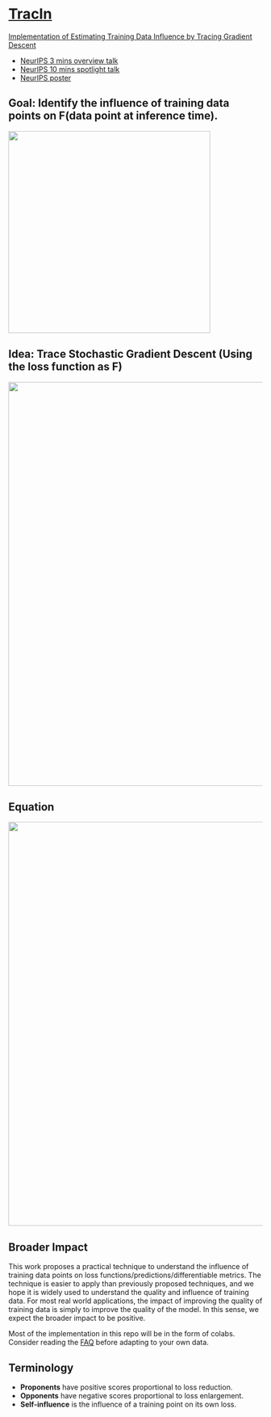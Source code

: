 # [TracIn](https://github.com/frederick0329/TracIn)
[Implementation of Estimating Training Data Influence by Tracing Gradient Descent](https://arxiv.org/pdf/2002.08484.pdf)
* [NeurIPS 3 mins overview talk](https://videos.neurips.cc/category/34/search/Estimating%20Training%20Data/video/slideslive-38937872?t=0)
* [NeurIPS 10 mins spotlight talk](https://videos.neurips.cc/category/34/search/Estimating%20Training%20Data/video/slideslive-38936700?t=27)
* [NeurIPS poster](https://github.com/frederick0329/TracIn/blob/master/figures/neurips_poster.pdf)

## Goal: Identify the influence of training data points on F(data point at inference time).

<img src="figures/goal.png" width="400"/>

## Idea: Trace Stochastic Gradient Descent (Using the loss function as F)

<img src="figures/idea.png" width="800"/>

## Equation 

<img src="figures/tracincp.png" width="800"/>

## Broader Impact
This work proposes a practical technique to understand the influence of 
training data points on loss functions/predictions/differentiable metrics. 
The technique is easier to apply than previously proposed techniques, and we 
hope it is widely used to understand the quality and influence of training data. 
For most real world applications, the impact of improving the quality of training 
data is simply to improve the quality of the model. In this sense, we expect the 
broader impact to be positive.

Most of the implementation in this repo will be in the form of colabs. 
Consider reading the [FAQ](https://drive.google.com/file/d/1zL3hwW4wFru49_-zwpmliRDdCahjumXa/view) before adapting to your own data.

## Terminology
* **Proponents** have positive scores proportional to loss reduction.
* **Opponents** have negative scores proportional to loss enlargement.
* **Self-influence** is the influence of a training point on its own loss.
